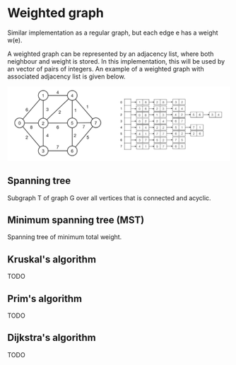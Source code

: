 # Weighted graph
Similar implementation as a regular graph, but each edge e has a weight w(e).

A weighted graph can be represented by an adjacency list, where both neighbour and weight is stored. In this implementation, this will be used by an vector of pairs of integers. An example of a weighted graph with associated adjacency list is given below.

![weighted graph 1](illustrations_graph/wg_1.jpg)

## Spanning tree
Subgraph T of graph G over all vertices that is connected and acyclic.

## Minimum spanning tree (MST)
Spanning tree of minimum total weight.

## Kruskal's algorithm
TODO

## Prim's algorithm
TODO

## Dijkstra's algorithm
TODO
